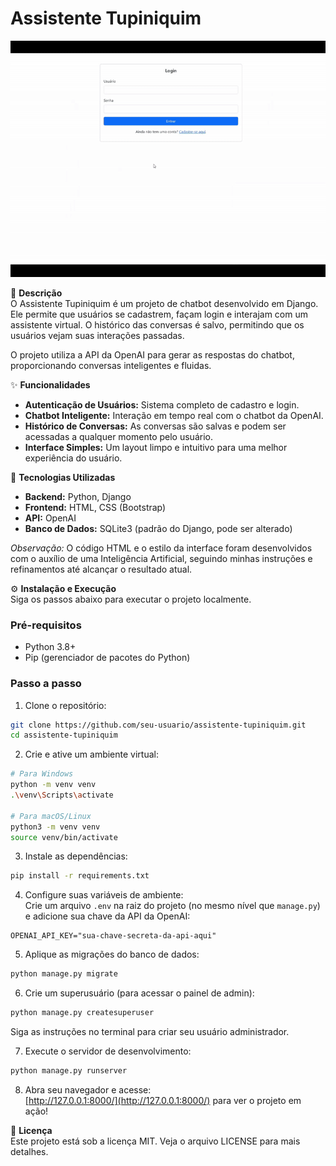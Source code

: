 
# Assistente Tupiniquim

![Demonstração](static/demo.git.gif)

📝 **Descrição**  
O Assistente Tupiniquim é um projeto de chatbot desenvolvido em Django. Ele permite que usuários se cadastrem, façam login e interajam com um assistente virtual. O histórico das conversas é salvo, permitindo que os usuários vejam suas interações passadas.

O projeto utiliza a API da OpenAI para gerar as respostas do chatbot, proporcionando conversas inteligentes e fluidas.

✨ **Funcionalidades**  
- **Autenticação de Usuários:** Sistema completo de cadastro e login.  
- **Chatbot Inteligente:** Interação em tempo real com o chatbot da OpenAI.  
- **Histórico de Conversas:** As conversas são salvas e podem ser acessadas a qualquer momento pelo usuário.  
- **Interface Simples:** Um layout limpo e intuitivo para uma melhor experiência do usuário.

🚀 **Tecnologias Utilizadas**  
- **Backend:** Python, Django  
- **Frontend:** HTML, CSS (Bootstrap)  
- **API:** OpenAI  
- **Banco de Dados:** SQLite3 (padrão do Django, pode ser alterado)

_Observação:_ O código HTML e o estilo da interface foram desenvolvidos com o auxílio de uma Inteligência Artificial, seguindo minhas instruções e refinamentos até alcançar o resultado atual.

⚙️ **Instalação e Execução**  
Siga os passos abaixo para executar o projeto localmente.

### Pré-requisitos  
- Python 3.8+  
- Pip (gerenciador de pacotes do Python)

### Passo a passo  

1. Clone o repositório:

```bash
git clone https://github.com/seu-usuario/assistente-tupiniquim.git
cd assistente-tupiniquim
```

2. Crie e ative um ambiente virtual:

```bash
# Para Windows
python -m venv venv
.\venv\Scripts\activate

# Para macOS/Linux
python3 -m venv venv
source venv/bin/activate
```

3. Instale as dependências:

```bash
pip install -r requirements.txt
```

4. Configure suas variáveis de ambiente:  
Crie um arquivo `.env` na raiz do projeto (no mesmo nível que `manage.py`) e adicione sua chave da API da OpenAI:

```env
OPENAI_API_KEY="sua-chave-secreta-da-api-aqui"
```

5. Aplique as migrações do banco de dados:

```bash
python manage.py migrate
```

6. Crie um superusuário (para acessar o painel de admin):

```bash
python manage.py createsuperuser
```
Siga as instruções no terminal para criar seu usuário administrador.

7. Execute o servidor de desenvolvimento:

```bash
python manage.py runserver
```

8. Abra seu navegador e acesse:  
[http://127.0.0.1:8000/](http://127.0.0.1:8000/) para ver o projeto em ação!

📜 **Licença**  
Este projeto está sob a licença MIT. Veja o arquivo LICENSE para mais detalhes.
